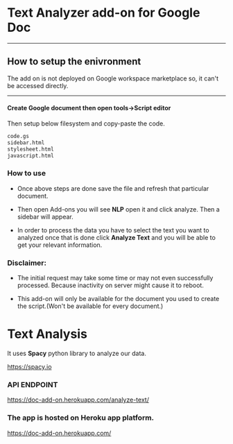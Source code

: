# Text Analyzer add-on for Google Doc
---
## How to setup the enivronment
The add on is not deployed on Google workspace marketplace so, it can't be accessed directly. 

---

#### Create Google document then open tools->Script editor

Then setup below filesystem and copy-paste the code.
```bash
code.gs
sidebar.html
stylesheet.html
javascript.html
```
### How to use
* Once above steps are done save the file and refresh that particular document.

* Then open Add-ons you will see **NLP** open it and click analyze. Then a sidebar will appear.

* In order to process the data you have to select the text you want to analyzed once that is done click **Analyze Text** and you will be able to get your relevant information.

### Disclaimer: 

* The initial request may take some time or may not even successfully processed. Because inactivity on server might cause it to reboot.

* This add-on will only be available for the document you used to create the script.(Won't be available for every document.)

# Text Analysis

It uses **Spacy** python library to analyze our data.

https://spacy.io

### API ENDPOINT

https://doc-add-on.herokuapp.com/analyze-text/

### The app is hosted on Heroku app platform.

https://doc-add-on.herokuapp.com/
